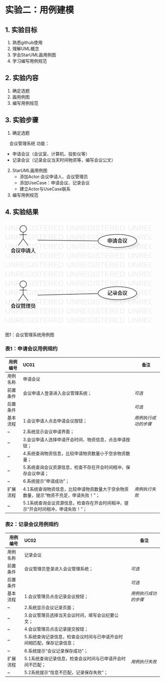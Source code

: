 ﻿# 实验二：用例建模

## 1. 实验目标

1. 熟悉github使用
2. 理解UML概念
3. 学会StarUML画用例图
4. 学习编写用例规范

## 2. 实验内容

1. 确定选题
2. 画用例图
3. 编写用例规范

## 3. 实验步骤

1. 确定选题


　会议管理系统 功能：
- 申请会议（会议室、计算机、投影仪等）
- 记录会议（记录会议当天时间物资等，编写会议公文）
2. StarUML画用例图
   - 添加Actor:会议申请人、会议管理员
   - 添加UseCase：申请会议、记录会议
   - 建立Actor与UseCase联系
3. 编写用例规范


## 4. 实验结果

![用例图](./mymodel.jpg)

图1：会议管理系统用例图


### 表1：申请会议用例规约  

用例编号  | UC01 | 备注  
-|:-|-  
用例名称  | 申请会议  |   
前置条件  |   会议申请人登录进入会议管理系统；   | *可选*   
后置条件  |      | *可选*   
基本流程  | 1.会议申请人点击申请会议按钮；  |*用例执行成功的步骤*    
~| 2.系统显示会议申请界面；  |     
~| 3.会议申请人选择申请开会时间、物资信息，点击申请按钮；   |   
~| 4.系统查询物资信息，比较申请物资数量小于空余物资数量；   |  
~| 5.系统查询会议资源信息，检查不存在开会时间相冲，保存会议申请；   |
~| 6.系统提示“申请成功”；   |
扩展流程  | 4.1系统查询物资信息，比较申请物资数量大于空余物资数量，提示“物资不充足，申请失败！”；   |*用例执行失败*    
~| 5.1系统查询会议资源信息，检查存在开会时间相冲，提示“开会时间相冲，申请失败！”；   |  




### 表2：记录会议用例规约  

用例编号  | UC02 | 备注  
-|:-|-  
用例名称  | 记录会议  |   
前置条件  |   会议管理员登录进入会议管理系统；   | *可选*   
后置条件  |      | *可选*   
基本流程  | 1.会议管理员点击记录会议按钮；  |*用例执行成功的步骤*      
~| 2.系统显示会议记录页面；   |   
~| 3.会议管理员选择当天会议时间，填写会议纪要公文；   |   
~| 4.会议管理员点击记录提交按钮；  | 
~| 5.系统查询记录信息，检查会议时间与已申请开会时间相匹配，保存记录信息；   |
~| 6.系统提示“会议记录保存成功”；   |
扩展流程  | 5.1系统查询记录信息，检查会议时间与已申请开会时间不匹配；   |*用例执行失败*    
~| 5.2系统提示“信息不匹配，记录保存失败”；  |  
